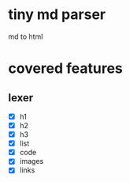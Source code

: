 # tiny md parser

md to html

# covered features

## lexer

- [x] h1
- [x] h2
- [x] h3
- [x] list
- [x] code
- [x] images
- [x] links